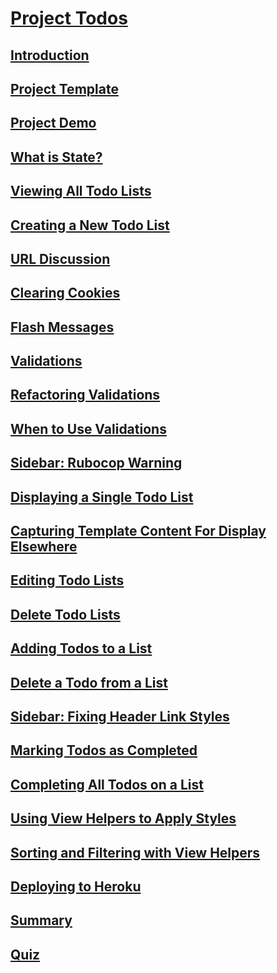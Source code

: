 # [Project Todos](https://launchschool.com/lessons/9230c94c)

## [Introduction](https://launchschool.com/lessons/9230c94c/assignments/c891bf4b)
## [Project Template](https://launchschool.com/lessons/9230c94c/assignments/8356b1b0)
## [Project Demo](https://launchschool.com/lessons/9230c94c/assignments/4687f134)
## [What is State?](https://launchschool.com/lessons/9230c94c/assignments/5d2f75a0)
## [Viewing All Todo Lists](https://launchschool.com/lessons/9230c94c/assignments/7bdd9818)
## [Creating a New Todo List](https://launchschool.com/lessons/9230c94c/assignments/2f3d171a)
## [URL Discussion](https://launchschool.com/lessons/9230c94c/assignments/258247e2)
## [Clearing Cookies](https://launchschool.com/lessons/9230c94c/assignments/ada10aa2)
## [Flash Messages](https://launchschool.com/lessons/9230c94c/assignments/cfb2f0cb)
## [Validations](https://launchschool.com/lessons/9230c94c/assignments/7923bc3a)
## [Refactoring Validations](https://launchschool.com/lessons/9230c94c/assignments/b47401cd)
## [When to Use Validations](https://launchschool.com/lessons/9230c94c/assignments/2f7ac616)
## [Sidebar: Rubocop Warning](https://launchschool.com/lessons/9230c94c/assignments/9a9b017a)
## [Displaying a Single Todo List](https://launchschool.com/lessons/9230c94c/assignments/9a803450)
## [Capturing Template Content For Display Elsewhere](https://launchschool.com/lessons/9230c94c/assignments/e4826299)
## [Editing Todo Lists](https://launchschool.com/lessons/9230c94c/assignments/dc70aa1d)
## [Delete Todo Lists](https://launchschool.com/lessons/9230c94c/assignments/ace30260)
## [Adding Todos to a List](https://launchschool.com/lessons/9230c94c/assignments/046ee3e0)
## [Delete a Todo from a List](https://launchschool.com/lessons/9230c94c/assignments/8c3ed504)
## [Sidebar: Fixing Header Link Styles](https://launchschool.com/lessons/9230c94c/assignments/781d35c6)
## [Marking Todos as Completed](https://launchschool.com/lessons/9230c94c/assignments/e6f7dc0c)
## [Completing All Todos on a List](https://launchschool.com/lessons/9230c94c/assignments/87aa60f3)
## [Using View Helpers to Apply Styles](https://launchschool.com/lessons/9230c94c/assignments/dd71166b)
## [Sorting and Filtering with View Helpers](https://launchschool.com/lessons/9230c94c/assignments/5046aba5)
## [Deploying to Heroku](https://launchschool.com/lessons/9230c94c/assignments/7d7b4dd7)
## [Summary](https://launchschool.com/lessons/9230c94c/assignments/0aa7a431)
## [Quiz]()
